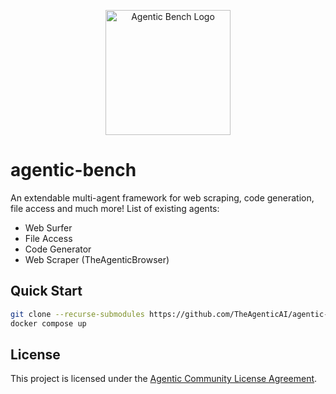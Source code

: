 <p align="center">
  <img src="assets/logo.png" alt="Agentic Bench Logo" width="200"/>
</p>

# agentic-bench

An extendable multi-agent framework for web scraping, code generation, file access and much more!
List of existing agents:
- Web Surfer
- File Access
- Code Generator
- Web Scraper (TheAgenticBrowser)

## Quick Start

```bash
git clone --recurse-submodules https://github.com/TheAgenticAI/agentic-bench.git
docker compose up
```

## License

This project is licensed under the [Agentic Community License Agreement](LICENSE).
